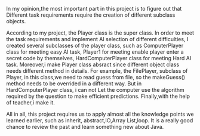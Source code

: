 In my opinion,the most important part in this project is
to figure out that Different task requirements require the creation of different subclass objects.


According to my project, the Player class is the super class.
In order to meet the task requirements and implement AI selection of different difficulties, I created several subclasses of the player class,
such as ComputerPlayer class for meeting easy AI task, Player1 for meeting enable player  enter a secret code by themselves, HardComputerPlayer class for meeting Hard AI task.
Moreover,i make Player class absract since different object class needs different method in details.
For example, the FilePlayer, subclass of Player, in this class,we need to read guess from file,
so the makeGuess() method needs to be overrided in a different way.
But in HardComputerPlayer class, i can not Let the computer use the algorithm required by the question to make efficient predictions.
Finally,with the help of teacher,i make it.

All in all, this project requires us to apply almost all the knowledge points we learned earlier,
such as inherit, abstract,IO,Array List,loop. It is a really good chance to review the past and learn something
new about Java.